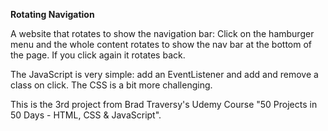 **Rotating Navigation**

A website that rotates to show the navigation bar: Click on the hamburger menu and the whole content rotates to show the nav bar at the bottom of the page. If you click again it rotates back.

The JavaScript is very simple: add an EventListener and add and remove a class on click.
The CSS is a bit more challenging.

This is the 3rd project from Brad Traversy's Udemy Course "50 Projects in 50 Days - HTML, CSS & JavaScript".

